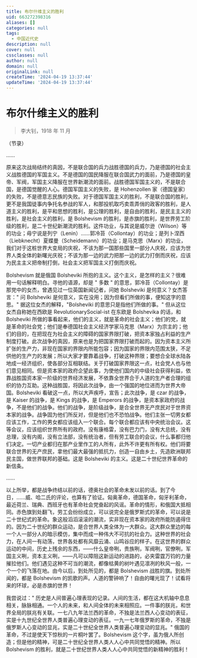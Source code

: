 ```yaml
---
title: 布尔什维主义的胜利
uid: 663272398316
aliases: []
categories: null
tags:
  - 中国近代史
description: null
cover: null
cssclasses: null
author: null
domain: null
originalLink: null
createTime: '2024-04-19 13:37:44'
updateTime: '2024-04-19 13:37:44'
---
```


# 布尔什维主义的胜利

> 李大钊，1918 年 11 月

（节录）

……

原来这次战局结终的真因，不是联合国的兵力战胜德国的兵力，乃是德国的社会主义战胜德国的军国主义。不是德国的国民降服在联合国武力的面前，乃是德国的皇帝、军阀，军国主义降服在世界新潮流的面前。战胜德国军国主义的，不是联合国，是德国觉醒的人心。德国军国主义的失败，是 Hohenzollen 家（德国皇家）的失败，不是德意志民族的失败。对于德国军国主义的胜利，不是联合国的胜利，更不是我国徒事内争托名参战的军人，和那投机取巧卖乖弄俏的政客的胜利，是人道主义的胜利，是平和思想的胜利，是公理的胜利，是自由的胜利，是民主主义的胜利，是社会主义的胜利，是 Bolshevism 的胜利，是赤旗的胜利，是世界劳工阶级的胜利，是二十世纪新潮流的胜利。这件功业，与其说是威尔逊（Wilson）等的功业；毋宁说是列宁（Lenin）……郭冷苔（Collontay）的功业；是列卜涅西（Liebknecht）夏蝶曼（Scheidemann）的功业；是马克思（Marx）的功业，我们对于这桩世界大变局的庆祝，不该为那一国那些国里一部分人庆祝，应该为世界人类全体的新曙光庆祝；不该为那一边的武力把那一边的武力打倒而庆祝，应该为民主主义把帝制打倒，社会主义把军国主义打倒而庆祝。

Bolshevism 就是俄国 Bolsheviki 所抱的主义。这个主义，是怎样的主义？很难用一句话解释明白。寻他的语源，却是 " 多数 " 的意思，郭冷苔（Collontay）是那党中的女杰，曾遇见过一位英国新闻记者，问她 Bolsheviki 是何意义？女杰答言：" 问 Bolsheviki 是何意义，实在没用；因为但看们所做的事，便知这字的意思。" 据这位女杰的解释，"Bolsheviki 的意思只是指他们所做的事。" 但从这位女杰自称她在西欧是 RevolutionarySocial-ist 在东欧是 Bolshevika 的话，和 Bolsheviki 所做的事看起来，他们的主义，就是革命的社会主义；他们的党，就是革命的社会党；他们是奉德国社会主义经济学家马克思（Marx）为宗主的；他们的目的，在把现在为社会主义的障碍的国家界限打破，把资本家独占利益的生产制度打破。此次战争的真因，原来也是为把国家界限打破而起的。因为资本主义所扩张的生产力，非现在国家的界限内所能包容；因为国家的界限内范围太狭，不足供他的生产力的发展；所以大家才要靠着战争，打破这种界限；要想合全球水陆各地成一经济组织，使各部分互相联结。关于打破国家界限这一点，社会党人也与他们意见相同。但是资本家的政府企望此事，为使他们国内的中级社会获得利益，依靠战胜国资本家一阶级的世界经济发展，不依靠全世界合于人道的生产者合理的组织的协力互助。这种战胜国，将因此次战争，由一个强国的地位进而为世界大帝国。Bolsheviki 看破这一点，所以大声疾呼，宣告；此次战争，是 czar 的战争，是 Kaiser 的战争，是 Kings 的战争，是 Emperors 的战争，是资本家政府的战争，不是他们的战争。他们的战争，是阶级战争，是合全世界无产庶民对于世界资本家的战争。战争固为他们所反对，但是他们也不恐怕战争。他们主张一切男女都应该工作，工作的男女都应该组入一个联合。每个联合都应该有中央统治会议。这等会议，应该组织世界所有的政府。没有康格雷，没有巴力门，没有大总统，没有总理，没有内阁，没有立法部，没有统治者，但有劳工联合的会议，什么事都归他们决定。一切产业都归在那产业里作工的人所有，此外不许更有所有权。他们将要联合世界的无产庶民，拿他们最大最强的抵抗力，创造一自由乡土，先造欧洲联邦民主国，做世界联邦的基础。这是 Bolsheviki 的主义。这是二十世纪世界革命的新信条。

……

以上所举，都是战争终结以前的话，德奥社会的革命未发以前的话。到了今日，……威、哈二氏的评论，也算有了验证。匈奥革命，德国革命，匈牙利革命，最近荷兰、瑞典、西班牙也有革命社会党奋起的风谣。革命的情形，和俄国大抵相同。赤色旗到处翻飞，劳工会纷纷成立，可以说完全是俄罗斯式的革命，可以说是二十世纪式的革命。象这般滔滔滚滚的潮流，实非现在资本家的政府所能防遏得住的。因为二十世纪的群众运动，是合世界人类全体为一大群众。这大群众里边的每一个人一部分人的暗示模仿，集中而成一种伟大不可抗的社会力。这种世界的社会力，在人间一有动荡，世界各处都有风靡云涌、山鸣谷应的样子。在这世界的群众运动的中间，历史上残余的东西，——什么皇帝咧，贵族咧，军阀咧，官僚咧，军国主义咧，资本主义咧，——凡可以障阻这新运动的进路的，必夹雷霆万钧的力量摧拉他们。他们遇见这种不可当的潮流，都像枯黄的树叶遇见凛冽的秋风一般，一个一个的飞落在地。由今以后，到处所见的，都是 Bolshevism 战胜的旗。到处所闻的，都是 Bolshevism 的凯歌的声。人道的警钟响了！自由的曙光现了！试看将来的环球，必是赤旗的世界！

我尝说过：" 历史是人间普遍心理表现的记录。人间的生活，都在这大机轴中息息相关，脉脉相通。一个人的未来，和人间全体的未来相照应。一件事的朕兆，和世界全局的朕兆有关联。一七八九年法兰西的革命，不独是法兰西人心变动的表征，实是十九世纪全世界人类普遍心理变动的表征。一九一七年俄罗斯的革命，不独是俄罗斯人心变动的显兆，实是二十世纪全世界人类普遍心理变动的显兆。" 俄国的革命，不过是使天下惊秋的一片桐叶罢了。Bolshevism 这个字，虽为俄人所创造；但是他的精神，可是二十世纪全世界人类人人心中共同觉悟的精神。所以 Bolshevism 的胜利，就是二十世纪世界人类人人心中共同觉悟的新精神的胜利！
